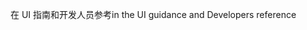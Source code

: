<span data-ttu-id="baf71-101">在 UI 指南和开发人员参考</span><span class="sxs-lookup"><span data-stu-id="baf71-101">in the UI guidance and Developers reference</span></span>